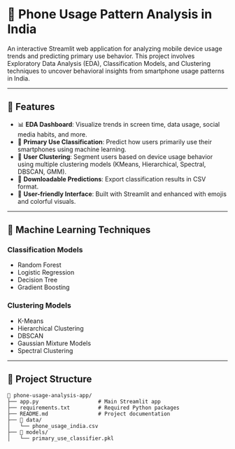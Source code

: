 # 📱 Phone Usage Pattern Analysis in India

An interactive Streamlit web application for analyzing mobile device usage trends and predicting primary use behavior. This project involves Exploratory Data Analysis (EDA), Classification Models, and Clustering techniques to uncover behavioral insights from smartphone usage patterns in India.

---

## 🚀 Features

- 📊 **EDA Dashboard**: Visualize trends in screen time, data usage, social media habits, and more.
- 🔮 **Primary Use Classification**: Predict how users primarily use their smartphones using machine learning.
- 🧠 **User Clustering**: Segment users based on device usage behavior using multiple clustering models (KMeans, Hierarchical, Spectral, DBSCAN, GMM).
- 📁 **Downloadable Predictions**: Export classification results in CSV format.
- 🎨 **User-friendly Interface**: Built with Streamlit and enhanced with emojis and colorful visuals.

---

## 🧠 Machine Learning Techniques

### Classification Models
- Random Forest
- Logistic Regression
- Decision Tree
- Gradient Boosting

### Clustering Models
- K-Means
- Hierarchical Clustering
- DBSCAN
- Gaussian Mixture Models
- Spectral Clustering

---

## 📂 Project Structure

```plaintext
📁 phone-usage-analysis-app/
├── app.py                   # Main Streamlit app
├── requirements.txt         # Required Python packages
├── README.md                # Project documentation
├── 📁 data/
│   └── phone_usage_india.csv
├── 📁 models/
│   └── primary_use_classifier.pkl
